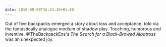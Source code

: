 ```yaml
---
date: 2018-08-09T16:54:16+01:00
---
```

Out of five backpacks emerged a story about loss and acceptance, told via the fantastically analogue medium of shadow play. Touching, humorous and inventive, @TheBackpackEns's <cite>The Search for a Black-Browed Albatross</cite> was an unexpected joy.
